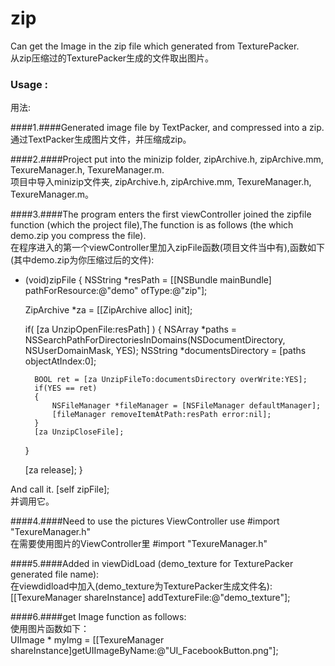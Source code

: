 zip
===

Can get the Image in the zip file which generated from TexturePacker.<br />
从zip压缩过的TexturePacker生成的文件取出图片。

### Usage : ###
用法:

####1.####Generated image file by TextPacker, and compressed into a zip.<br />
  通过TextPacker生成图片文件，并压缩成zip。

####2.####Project put into the minizip folder, zipArchive.h, zipArchive.mm, TexureManager.h, TexureManager.m.<br />
  项目中导入minizip文件夹, zipArchive.h, zipArchive.mm, TexureManager.h, TexureManager.m。

####3.####The program enters the first viewController joined the zipfile function (which the project file),The function is as follows (the which demo.zip you compress the file).<br />
  在程序进入的第一个viewController里加入zipFile函数(项目文件当中有),函数如下(其中demo.zip为你压缩过后的文件):<br />

- (void)zipFile
{
    NSString *resPath = [[NSBundle mainBundle] pathForResource:@"demo"
                                                        ofType:@"zip"];
    
    ZipArchive *za = [[ZipArchive alloc] init];
    
    if( [za UnzipOpenFile:resPath] ) 
    {
        NSArray *paths = NSSearchPathForDirectoriesInDomains(NSDocumentDirectory, NSUserDomainMask, YES);
        NSString *documentsDirectory = [paths objectAtIndex:0]; 
        
        BOOL ret = [za UnzipFileTo:documentsDirectory overWrite:YES];
        if(YES == ret)
        {
            NSFileManager *fileManager = [NSFileManager defaultManager];
            [fileManager removeItemAtPath:resPath error:nil];
        }
        [za UnzipCloseFile];
    }
    
    [za release];
}

And call it. [self zipFile];<br />
并调用它。

####4.####Need to use the pictures ViewController use #import "TexureManager.h"<br />
  在需要使用图片的ViewController里 #import "TexureManager.h"

####5.####Added in viewDidLoad (demo_texture for TexturePacker generated file name):<br />
  在viewdidload中加入(demo_texture为TexturePacker生成文件名):<br />
[[TexureManager shareInstance] addTextureFile:@"demo_texture"];
    
####6.####get Image function as follows:<br />
  使用图片函数如下：<br />
 UIImage * myImg = [[TexureManager shareInstance]getUIImageByName:@"UI_FacebookButton.png"];